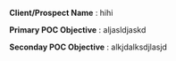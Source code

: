 **Client/Prospect Name** : hihi

**Primary POC Objective** : aljasldjaskd

**Seconday POC Objective** : alkjdalksdjlasjd

